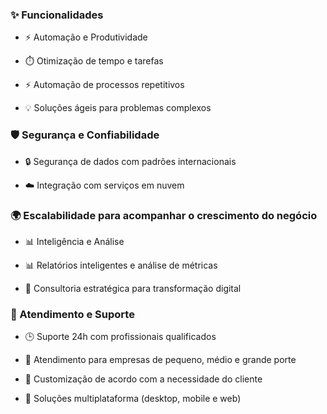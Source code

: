 ### ✨ Funcionalidades

- ⚡ Automação e Produtividade

- ⏱️ Otimização de tempo e tarefas

- ⚡ Automação de processos repetitivos

- 💡 Soluções ágeis para problemas complexos

### 🛡️ Segurança e Confiabilidade

- 🔒 Segurança de dados com padrões internacionais

- ☁️ Integração com serviços em nuvem

### 🌍 Escalabilidade para acompanhar o crescimento do negócio

- 📊 Inteligência e Análise

- 📊 Relatórios inteligentes e análise de métricas

- 🎯 Consultoria estratégica para transformação digital

### 🤝 Atendimento e Suporte

- 🕒 Suporte 24h com profissionais qualificados

- 🏢 Atendimento para empresas de pequeno, médio e grande porte

- 🤝 Customização de acordo com a necessidade do cliente

- 📱 Soluções multiplataforma (desktop, mobile e web)
